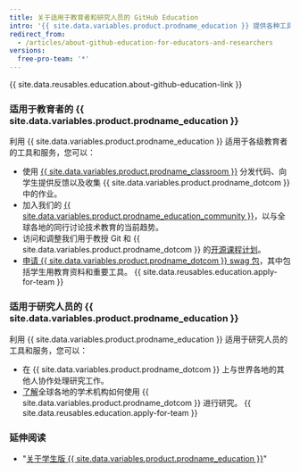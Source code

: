```yaml
---
title: 关于适用于教育者和研究人员的 GitHub Education
intro: '{{ site.data.variables.product.prodname_education }} 提供各种工具帮助教育者和研究人员在课堂内外更有效地工作。'
redirect_from:
  - /articles/about-github-education-for-educators-and-researchers
versions:
  free-pro-team: '*'
---
```


{{ site.data.reusables.education.about-github-education-link }}

### 适用于教育者的 {{ site.data.variables.product.prodname_education }}

利用 {{ site.data.variables.product.prodname_education }} 适用于各级教育者的工具和服务，您可以：
  - 使用 [{{ site.data.variables.product.prodname_classroom }}](https://classroom.github.com) 分发代码、向学生提供反馈以及收集 {{ site.data.variables.product.prodname_dotcom }} 中的作业。
  - 加入我们的 [{{ site.data.variables.product.prodname_education_community }}](https://education.github.com/forum)，以与全球各地的同行讨论技术教育的当前趋势。
  - 访问和调整我们用于教授 Git 和 {{ site.data.variables.product.prodname_dotcom }} 的[开源课程计划](https://education.github.community/t/open-source-lesson-plans/1591)。
  - [申请 {{ site.data.variables.product.prodname_dotcom }} swag 包](https://education.github.community/t/get-a-github-swag-bag-for-your-classroom/33)，其中包括学生用教育资料和重要工具。
  {{ site.data.reusables.education.apply-for-team }}

### 适用于研究人员的 {{ site.data.variables.product.prodname_education }}

利用 {{ site.data.variables.product.prodname_education }} 适用于研究人员的工具和服务，您可以：
  - 在 {{ site.data.variables.product.prodname_dotcom }} 上与世界各地的其他人协作处理研究工作。
  - [了解](https://education.github.com/stories)全球各地的学术机构如何使用 {{ site.data.variables.product.prodname_dotcom }} 进行研究。
  {{ site.data.reusables.education.apply-for-team }}

### 延伸阅读

- "[关于学生版 {{ site.data.variables.product.prodname_education }}](/articles/about-github-education-for-students)"
